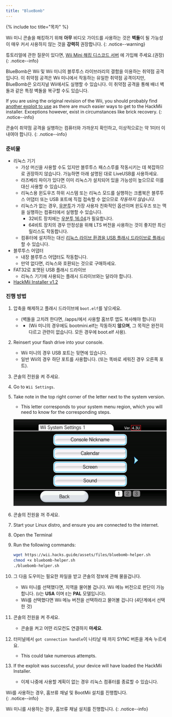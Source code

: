 ```yaml
---
title: "BlueBomb"
---
```


{% include toc title="목차" %}

Wii 미니 콘솔을 해킹하기 위해 **아무** 비디오 가이드를 사용하는 것은 **벽돌**이 될 가능성이 매우 커서 사용하지 않는 것을 **강력히** 권장합니다.
{: .notice--warning}

튜토리얼에 관한 질문이 있다면, [Wii Mini 해킹 디스코드 서버](https://discord.gg/6ryxnkS) 에 가입해 주세요.(권장)
{: .notice--info}

BlueBomb은 Wii 및 Wii 미니의 블루투스 라이브러리의 결함을 이용하는 취약점 공격입니다. 이 취약점 공격은 Wii 미니에서 작동하는 유일한 취약점 공격이지만, BlueBomb은 오리지널 Wii에서도 실행할 수 있습니다. 이 취약점 공격을 통해 배너 벽돌과 같은 특정 벽돌을 복구할 수도 있습니다.

If you are using the original revision of the Wii, you should probably find [another exploit to use](get-started) as there are much easier ways to get to the HackMii installer. Exceptions however, exist in circumstances like brick recovery.
{: .notice--info}

콘솔이 취약점 공격을 실행하는 컴퓨터와 가까운지 확인하고, 이상적으로는 약 1미터 이내여야 합니다.
{: .notice--info}

### 준비물

* 리눅스 기기
    * 가상 머신을 사용할 수도 있지만 블루투스 패스스루를 작동시키는 데 복잡하므로 권장하지 않습니다. 가능하면 아래 설명된 대로 LiveUSB를 사용하세요.
    * 라즈베리 파이가 있다면 이미 리눅스가 설치되어 있을 가능성이 높으므로 이를 대신 사용할 수 있습니다.
    * 리눅스용 윈도우즈 하위 시스템 또는 리눅스 모드를 실행하는 크롬북은 블루투스 어댑터 또는 USB 포트에 직접 접속할 수 없으므로 *작동하지 않습니다.*
    * 리눅스가 없는 경우, [우분투](https://ubuntu.com/download/desktop)가 가장 사용자 친화적인 옵션이며 윈도우즈 또는 맥을 실행하는 컴퓨터에서 실행할 수 있습니다.
        * 32비트 장치에는 [우분투 16.04](http://releases.ubuntu.com/16.04/)가 필요합니다.
        * 64비트 장치의 경우 안정성을 위해 LTS 버전을 사용하는 것이 좋지만 최신 릴리스도 작동합니다.
    * 컴퓨터에 설치하는 대신 [리눅스 라이브 환경을 USB 플래시 드라이브로 플래시](https://ubuntu.com/tutorials/tutorial-create-a-usb-stick-on-windows#1-overview) 할 수 있습니다.
* 블루투스 어댑터
    * 내장 블루투스 어댑터도 작동합니다.
    * 만약 없다면, 리눅스와 호환되는 것으로 구매하세요.
* FAT32로 포맷된 USB 플래시 드라이브
    * 리눅스 기기에 사용되는 플래시 드라이브와는 달라야 합니다.
* [HackMii Installer v1.2](https://bootmii.org/download/)

### 진행 방법

1. 압축을 해제하고 플래시 드라이브에 `boot.elf`를 넣으세요.
    + (벽돌을 고치려 한다면, /apps/에서 사용할 홈브루 앱도 복사해야 합니다)
    + - (Wii 미니의 경우에도 bootmini.elf는 작동하지 **않으며**, 그 목적은 완전히 다르고 관련이 없습니다. 모든 경우에 boot.elf 사용).
1. Reinsert your flash drive into your console.
    + Wii 미니의 경우 USB 포트는 뒷면에 있습니다.
    + 일반 Wii의 경우 하단 포트를 사용합니다. (또는 똑바로 세워진 경우 오른쪽 포트).
1. 콘솔의 전원을 켜 주세요.
1. Go to `Wii Settings`.
1. Take note in the top right corner of the letter next to the system version.
    + This letter corresponds to your system menu region, which you will need to know for the corresponding steps.

    ![](/images/wii/SystemMenuVersion.png)

1. 콘솔의 전원을 꺼 주세요.
1. Start your Linux distro, and ensure you are connected to the internet.
1. Open the Terminal
1. Run the following commands:

    ```bash
    wget https://wii.hacks.guide/assets/files/bluebomb-helper.sh
    chmod +x bluebomb-helper.sh
    ./bluebomb-helper.sh
    ```

1. 그 다음 도우미는 필요한 파일을 받고 콘솔의 정보에 관해 물을겁니다.
    + Wii 미니를 선택했다면, 지역을 물어볼 겁니다. Wii 메뉴 버전으로 판단이 가능합니다. (`U`는 **USA** 이며 `E`는 **PAL** 모델입니다).
    + Wii를 선택했다면 Wii 메뉴 버전을 선택하라고 물어볼 겁니다 (4단계에서 선택한 것)
1. 콘솔의 전원을 켜 주세요.
    + 콘솔을 켜고 어떤 리모컨도 연결하지 **마세요**.
1. 터미널에서 `got connection handle`이 나타날 때 까지 SYNC 버튼을 계속 누르세요.
    + This could take numerous attempts.
1. If the exploit was successful, your device will have loaded the HackMii Installer.
    + 이제 나중에 사용할 계획이 없는 경우 리눅스 컴퓨터를 종료할 수 있습니다.

Wii를 사용하는 경우, 홈브류 채널 및 BootMii 설치를 진행합니다.<br>
{: .notice--info}

Wii 미니를 사용하는 경우, 홈브류 채널 설치를 진행합니다.
{: .notice--info}